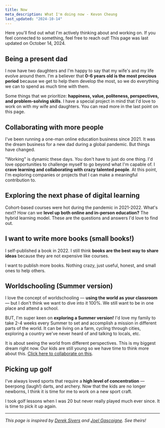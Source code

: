 ```yaml
---
title: Now
meta_description: What I'm doing now - Kevon Cheung
last_updated: "2024-10-14"
---
```


Here you'll find out what I'm actively thinking about and working on. If you feel connected to something, feel free to reach out! This page was last updated on October 14, 2024.

## Being a present dad

I now have two daughters and I'm happy to say that my wife's and my life evolve around them. I'm a believer that **0-6 years old is the most precious period** because we get to help them develop the most, so we do everything we can to spend as much time with them.

Some things that we prioritize: **happiness, value, politeness, perspectives, and problem-solving skills**. I have a special project in mind that I'd love to work on with my wife and daughters. You can read more in the last point on this page.

## Collaborating with more people

I've been running a one-man online education business since 2021. It was the dream business for a new dad during a global pandemic. But things have changed.

"Working" is dynamic these days. You don't have to just do one thing. I'd love opportunities to challenge myself to go beyond what I'm capable of. I **crave learning and collaborating with crazy talented people**. At this point, I'm exploring companies or projects that I can make a meaningful contribution to.

## Exploring the next phase of digital learning

Cohort-based courses were hot during the pandemic in 2021-2022. What's next? How can we **level up both online and in-person education?** The hybrid learning model. These are the questions and answers I'd love to find out.

## I want to write more books (small books!)

I self-published a book in 2022. I still think **books are the best way to share ideas** because they are not expensive like courses.

I want to publish more books. Nothing crazy, just useful, honest, and small ones to help others.

## Worldschooling (Summer version)

I love the concept of worldschooling — **using the world as your classroom** — but I don't think we want to dive into it 100%. We still want to be in one place and attend a school.

BUT, I'm super keen on **exploring a Summer version!** I'd love my family to take 2-4 weeks every Summer to set and accomplish a mission in different parts of the world. It can be living on a farm, cycling through cities, exploring a country we've never heard of and talking to locals, etc.

It is about seeing the world from different perspectives. This is my biggest dream right now. Our kids are still young so we have time to think more about this. [Click here to collaborate on this](https://summerworldschooling.com).

## Picking up golf

I've always loved sports that require a **high level of concentration** — beerpong (laugh!) darts, and archery. Now that the kids are no longer newborns, I think it is time for me to work on a new sport craft.

I took golf lessons when I was 20 but never really played much ever since. It is time to pick it up again.

---

*This page is inspired by [Derek Sivers](https://sive.rs/now) and [Joel Gascoigne](https://joelgascoigne.com/now). See theirs!* 